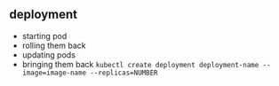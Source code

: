 ## deployment 
- starting pod
- rolling them back
- updating pods
- bringing them back
`kubectl create deployment deployment-name --image=image-name --replicas=NUMBER`